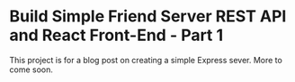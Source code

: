 # Build Simple Friend Server REST API and React Front-End - Part 1
This project is for a blog post on creating a simple Express sever. More to come soon.

